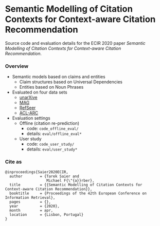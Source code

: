 # Semantic Modelling of Citation Contexts for Context-aware Citation Recommendation
Source code and evaluation details for the ECIR 2020 paper *Semantic Modelling of Citation Contexts for Context-aware Citation Recommendation*.

### Overview
* Semantic models based on claims and entities
    * Claim structures based on Universal Dependencies
    * Entities based on Noun Phrases
* Evaluated on four data sets
    * [unarXive](https://github.com/IllDepence/unarXive/)
    * [MAG](https://www.microsoft.com/en-us/research/project/microsoft-academic-graph/)
    * [RefSeer](https://psu.app.box.com/v/refseer)
    * [ACL-ARC](https://acl-arc.comp.nus.edu.sg/)
* Evaluation settings
    * Offline (citation re-prediction)
        * code: `code_offline_eval/`
        * details: `eval/offline_eval*`
    * User study
        * code: `code_user_study/`
        * details: `eval/user_study*`

### Cite as

```
@inproceedings{Saier2020ECIR,
  author        = {Tarek Saier and
                   Michael F{\"{a}}rber},
  title         = {{Semantic Modelling of Citation Contexts for Context-aware Citation Recommendation}},
  booktitle     = {Proceedings of the 42th European Conference on Information Retrieval},
  pages         = {},
  year          = {2020},
  month         = apr,
  location      = {Lisbon, Portugal}
}
```

